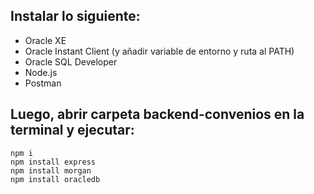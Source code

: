 
## Instalar lo siguiente:
- Oracle XE
- Oracle Instant Client (y añadir variable de entorno y ruta al PATH)
- Oracle SQL Developer
- Node.js
- Postman

## Luego, abrir carpeta backend-convenios en la terminal y ejecutar:
```
npm i
npm install express
npm install morgan
npm install oracledb
```

